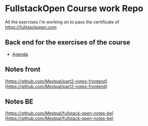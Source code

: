 # FullstackOpen Course work Repo

All the exercises i'm working on to pass the certificate of <https://fullstackopen.com>

## Back end for the exercises of the course

- [Agenda](https://github.com/Mestpal/fullstackopen-server)

## Notes front

[https://github.com/Mestpal/part2-notes-frontend](https://github.com/Mestpal/part2-notes-frontend)

## Notes BE

[https://github.com/Mestpal/fullstack-open-notes-be](https://github.com/Mestpal/fullstack-open-notes-be)
